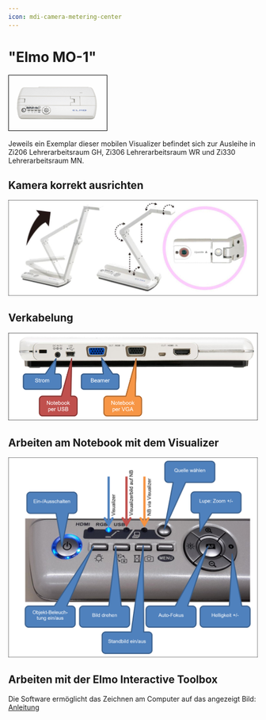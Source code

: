 ```yaml
---
icon: mdi-camera-metering-center
---
```


#  "Elmo MO-1"


![](./images/elmomo1-01.png)

Jeweils ein Exemplar dieser mobilen Visualizer befindet sich zur Ausleihe in Zi206 Lehrerarbeitsraum GH, Zi306 Lehrerarbeitsraum WR und Zi330 Lehrerarbeitsraum MN.

## Kamera korrekt ausrichten

![](./images/elmomo1-03.png)

## Verkabelung

![](./images/elmomo1-02.png)

## Arbeiten am Notebook mit dem Visualizer

![](./images/elmomo1-04.png)

## Arbeiten mit der Elmo Interactive Toolbox

Die Software ermöglicht das Zeichnen am Computer auf das angezeigt Bild: [Anleitung](/infra/geraete/visualizer/elmointeractive/)
